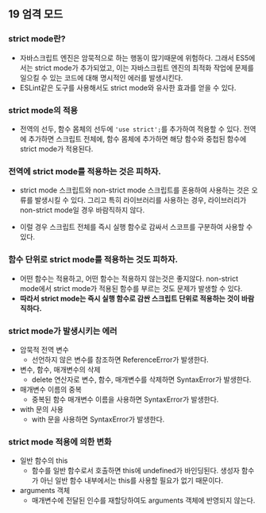## 19 엄격 모드

### strict mode란?

- 자바스크립트 엔진은 암묵적으로 하는 행동이 많기때문에 위험하다. 그래서 ES5에서는 strict mode가 추가되었고, 이는 자바스크립트 엔진의 최적화 작업에 문제를 일으킬 수 있는 코드에 대해 명시적인 에러를 발생시킨다.
- ESLint같은 도구를 사용해서도 strict mode와 유사한 효과를 얻을 수 있다.

### strict mode의 적용

- 전역의 선두, 함수 몸체의 선두에 `'use strict';`를 추가하여 적용할 수 있다. 전역에 추가하면 스크립트 전체에, 함수 몸체에 추가하면 해당 함수와 중첩된 함수에 strict mode가 적용된다.

### 전역에 strict mode를 적용하는 것은 피하자.

- strict mode 스크립트와 non-strict mode 스크립트를 혼용하여 사용하는 것은 오류를 발생시킬 수 있다. 그리고 특히 라이브러리를 사용하는 경우, 라이브러리가 non-strict mode일 경우 바람직하지 않다.

- 이럴 경우 스크립트 전체를 즉시 실행 함수로 감싸서 스코프를 구분하여 사용할 수 있다.

### 함수 단위로 strict mode를 적용하는 것도 피하자.

- 어떤 함수는 적용하고, 어떤 함수는 적용하지 않는것은 좋지않다. non-strict mode에서 strict mode가 적용된 함수를 부르는 것도 문제가 발생할 수 있다.
- **따라서 strict mode는 즉시 실행 함수로 감싼 스크립트 단위로 적용하는 것이 바람직하다.**

### strict mode가 발생시키는 에러

- 암묵적 전역 변수
  - 선언하지 않은 변수를 참조하면 ReferenceError가 발생한다.
- 변수, 함수, 매개변수의 삭제
  - delete 연산자로 변수, 함수, 매개변수를 삭제하면 SyntaxError가 발생한다.
- 매개변수 이름의 중복
  - 중복된 함수 매개변수 이름을 사용하면 SyntaxError가 발생한다.
- with 문의 사용
  - with 문을 사용하면 SyntaxError가 발생한다.

### strict mode 적용에 의한 변화

- 일반 함수의 this
  - 함수를 일반 함수로서 호출하면 this에 undefined가 바인딩된다. 생성자 함수가 아닌 일반 함수 내부에서는 this를 사용할 필요가 없기 때문이다.
- arguments 객체
  - 매개변수에 전달된 인수를 재할당하여도 arguments 객체에 반영되지 않는다.